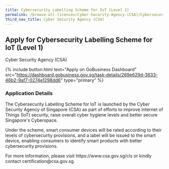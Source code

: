 ```yaml
---
title: Cybersecurity Labelling Scheme for IoT (Level 1)
permalink: /browse-all-licences/Cyber-Security-Agency-(CSA)/Cybersecurity-Labelling-Scheme-for-IoT-(Level-1)
third_nav_title: Cyber Security Agency (CSA)
---
```


## Apply for Cybersecurity Labelling Scheme for IoT (Level 1)

Cyber Security Agency (CSA)

{% include button.html text="Apply on GoBusiness Dashboard" src="https://dashboard.gobusiness.gov.sg/task-details/269e629d-3633-46b2-9af7-0274e1298dd6" type="primary" %}

<H3>Application Details</H3>

<p>The Cybersecurity Labelling Scheme for IoT is launched by the Cyber Security Agency of Singapore (CSA) as part of efforts to improve Internet of Things (IoT) security, raise overall cyber hygiene levels and better secure Singapore's Cyberspace.</p><p>Under the scheme, smart consumer devices will be rated according to their levels of cybersecurity provisions, and a label will be issued to the smart device, enabling consumers to identify smart products with better cybersecurity provisions.</p><p>For more information, please visit https://www.csa.gov.sg/cls or kindly contact certification@csa.gov.sg.</p>

